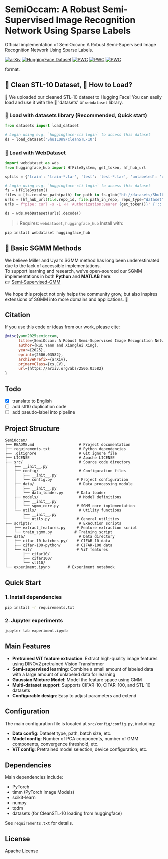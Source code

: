 # SemiOccam: A Robust Semi-Supervised Image Recognition Network Using Sparse Labels

Official implementation of SemiOccam: A Robust Semi-Supervised Image Recognition Network Using Sparse Labels.

[![arXiv](https://img.shields.io/badge/arXiv-2506.03582-b31b1b.svg)](https://arxiv.org/abs/2506.03582)
[![HuggingFace Dataset](https://img.shields.io/badge/dataset%20on-HuggingFace-blue?logo=huggingface)](https://huggingface.co/datasets/Shu1L0n9/CleanSTL-10)
[![PWC](https://img.shields.io/endpoint.svg?url=https://paperswithcode.com/badge/vitsgmm-a-robust-semi-supervised-image-1/semi-supervised-image-classification-on-cifar-7)](https://paperswithcode.com/sota/semi-supervised-image-classification-on-cifar-7?p=vitsgmm-a-robust-semi-supervised-image-1)
[![PWC](https://img.shields.io/endpoint.svg?url=https://paperswithcode.com/badge/vitsgmm-a-robust-semi-supervised-image-1/semi-supervised-image-classification-on-stl-3)](https://paperswithcode.com/sota/semi-supervised-image-classification-on-stl-3?p=vitsgmm-a-robust-semi-supervised-image-1)
[![PWC](https://img.shields.io/endpoint.svg?url=https://paperswithcode.com/badge/vitsgmm-a-robust-semi-supervised-image-1/semi-supervised-image-classification-on-cifar-8)](https://paperswithcode.com/sota/semi-supervised-image-classification-on-cifar-8?p=vitsgmm-a-robust-semi-supervised-image-1)


format.

## 🧼 Clean STL-10 Dataset, 🔧 How to Load?

🎉 We uploaded our cleaned STL-10 dataset to Hugging Face! You can easily load and use it with the 🤗 'datasets' or `webdataset` library.

### 🥸 Load with datasets library (Recommended, Quick start)

```python
from datasets import load_dataset

# Login using e.g. `huggingface-cli login` to access this dataset
ds = load_dataset("Shu1L0n9/CleanSTL-10")
```

### 🔧 Load with WebDataset

```python
import webdataset as wds
from huggingface_hub import HfFileSystem, get_token, hf_hub_url

splits = {'train': 'train-*.tar', 'test': 'test-*.tar', 'unlabeled': 'unlabeled-*.tar'}

# Login using e.g. `huggingface-cli login` to access this dataset
fs = HfFileSystem()
files = [fs.resolve_path(path) for path in fs.glob("hf://datasets/Shu1L0n9/CleanSTL-10/" + splits["train"])]
urls = [hf_hub_url(file.repo_id, file.path_in_repo, repo_type="dataset") for file in files]
urls = f"pipe: curl -s -L -H 'Authorization:Bearer {get_token()}' {'::'.join(urls)}"

ds = wds.WebDataset(urls).decode()
```

> ℹ️ Requires: `webdataset`, `huggingface_hub`
> Install with:

```bash
pip install webdataset huggingface_hub
```

## 📘 Basic SGMM Methods

We believe Miller and Uyar’s SGMM method has long been underestimated due to the lack of accessible implementations.  
To support learning and research, we’ve open-sourced our SGMM implementations in both **Python** and **MATLAB** here:  
👉 [Semi-Supervised-GMM](https://github.com/Shu1L0n9/Semi-Supervised-GMM)

We hope this project not only helps the community grow, but also inspires extensions of SGMM into more domains and applications. 🚀

## Citation

If you use this code or ideas from our work, please cite:

```bibtex
@misc{yann2025semioccam,
      title={SemiOccam: A Robust Semi-Supervised Image Recognition Network Using Sparse Labels},
      author={Rui Yann and Xianglei Xing},
      year={2025},
      eprint={2506.03582},
      archivePrefix={arXiv},
      primaryClass={cs.CV},
      url={https://arxiv.org/abs/2506.03582}
}
```

## Todo

- [x] translate to English
- [ ] add stl10 duplication code
- [ ] add pseudo-label into pipeline

## Project Structure

```
SemiOccam/
├── README.md                    # Project documentation
├── requirements.txt             # Python dependencies
├── .gitignore                   # Git ignore file
├── LICENSE                      # Apache LICENSE
├── src/                         # Source code directory
│   ├── __init__.py
│   ├── config/                  # Configuration files
│   │   ├── __init__.py
│   │   └── config.py           # Project configuration
│   ├── data/                    # Data processing module
│   │   ├── __init__.py
│   │   └── data_loader.py      # Data loader
│   ├── models/                  # Model definitions
│   │   ├── __init__.py
│   │   └── sgmm_core.py        # SGMM core implementation
│   └── utils/                   # Utility functions
│       ├── __init__.py
│       └── utils.py            # General utilities
├── scripts/                     # Execution scripts
│   ├── extract_features.py     # Feature extraction script
│   └── train_sgmm.py          # Training script
├── data/                        # Data directory
│   ├── cifar-10-batches-py/    # CIFAR-10 data
│   ├── cifar-100-python/       # CIFAR-100 data
│   └── vit/                    # ViT features
│       ├── cifar10/
│       ├── cifar100/
│       └── stl10/
└── experiment.ipynb        # Experiment notebook
```

## Quick Start

### 1. Install dependencies

```bash
pip install -r requirements.txt
```


### 2. Jupyter experiments

```bash
jupyter lab experiment.ipynb
```

## Main Features

- **Pretrained ViT feature extraction**: Extract high-quality image features using DINOv2 pretrained Vision Transformer
- **Semi-supervised learning**: Combine a small amount of labeled data with a large amount of unlabeled data for learning
- **Gaussian Mixture Model**: Model the feature space using GMM
- **Multi-dataset support**: Supports CIFAR-10, CIFAR-100, and STL-10 datasets
- **Configurable design**: Easy to adjust parameters and extend

## Configuration

The main configuration file is located at `src/config/config.py`, including:

- **Data config**: Dataset type, path, batch size, etc.
- **Model config**: Number of PCA components, number of GMM components, convergence threshold, etc.
- **ViT config**: Pretrained model selection, device configuration, etc.

## Dependencies

Main dependencies include:

- PyTorch
- timm (PyTorch Image Models)
- scikit-learn
- numpy
- tqdm
- datasets (for CleanSTL-10 loading from huggingface)

See `requirements.txt` for details.

## License

Apache License
